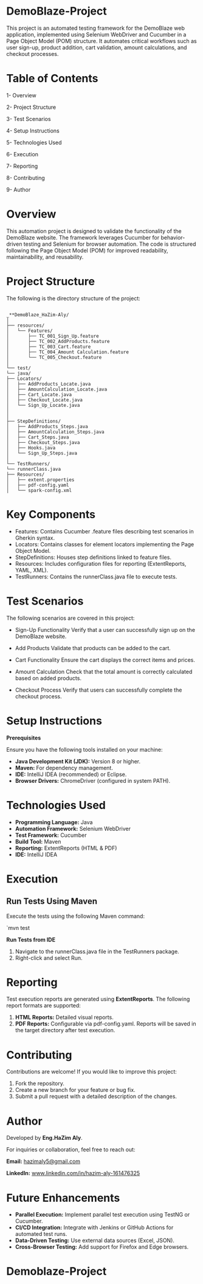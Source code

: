 ﻿# DemoBlaze-Project
This project is an automated testing framework for the DemoBlaze web application, implemented using Selenium WebDriver and Cucumber in a Page Object Model (POM) structure.
It automates critical workflows such as user sign-up, product addition, cart validation, amount calculations, and checkout processes.



# Table of Contents
1- Overview

2- Project Structure

3- Test Scenarios

4- Setup Instructions

5- Technologies Used

6- Execution

7- Reporting

8- Contributing

9- Author


# Overview
This automation project is designed to validate the functionality of the DemoBlaze website.
The framework leverages Cucumber for behavior-driven testing and Selenium for browser automation.
The code is structured following the Page Object Model (POM) for improved readability, maintainability, and reusability.


# Project Structure
The following is the directory structure of the project:

```

_**DemoBlaze_HaZim-Aly/
│
├── resources/
│   └── Features/
│       ├── TC_001_Sign_Up.feature
│       ├── TC_002_AddProducts.feature
│       ├── TC_003_Cart.feature
│       ├── TC_004_Amount Calculation.feature
│       └── TC_005_Checkout.feature
│
└── test/
└── java/
├── Locators/
│   ├── AddProducts_Locate.java
│   ├── AmountCalculation_Locate.java
│   ├── Cart_Locate.java
│   ├── Checkout_Locate.java
│   └── Sign_Up_Locate.java
│
│
├── StepDefinitions/
│   ├── AddProducts_Steps.java
│   ├── AmountCalculation_Steps.java
│   ├── Cart_Steps.java
│   ├── Checkout_Steps.java
│   ├── Hooks.java
│   └── Sign_Up_Steps.java
│
└── TestRunners/
└── runnerClass.java
├── Resources/
│   ├── extent.properties
│   ├── pdf-config.yaml
│   └── spark-config.xml

```

# Key Components
* Features: Contains Cucumber .feature files describing test scenarios in Gherkin syntax.
* Locators: Contains classes for element locators implementing the Page Object Model.
* StepDefinitions: Houses step definitions linked to feature files.
* Resources: Includes configuration files for reporting (ExtentReports, YAML, XML).
* TestRunners: Contains the runnerClass.java file to execute tests.


# Test Scenarios
The following scenarios are covered in this project:

* Sign-Up Functionality
  Verify that a user can successfully sign up on the DemoBlaze website.

* Add Products
  Validate that products can be added to the cart.

* Cart Functionality
  Ensure the cart displays the correct items and prices.

* Amount Calculation
  Check that the total amount is correctly calculated based on added products.

* Checkout Process
  Verify that users can successfully complete the checkout process.



# Setup Instructions
**Prerequisites**

Ensure you have the following tools installed on your machine:

* **Java Development Kit (JDK):** Version 8 or higher.
* **Maven:** For dependency management.
* **IDE:** IntelliJ IDEA (recommended) or Eclipse.
* **Browser Drivers:** ChromeDriver (configured in system PATH).




# Technologies Used
* **Programming Language:** Java
* **Automation Framework:** Selenium WebDriver
* **Test Framework:** Cucumber
* **Build Tool:** Maven
* **Reporting:** ExtentReports (HTML & PDF)
* **IDE:** IntelliJ IDEA



# Execution

## **Run Tests Using Maven**

Execute the tests using the following Maven command:

`mvn test

**Run Tests from IDE**

1. Navigate to the runnerClass.java file in the TestRunners package.
2. Right-click and select Run.



# Reporting
Test execution reports are generated using **ExtentReports**.
The following report formats are supported:

1. **HTML Reports:** Detailed visual reports.
2. **PDF Reports:** Configurable via pdf-config.yaml.
   Reports will be saved in the target directory after test execution.



# Contributing
Contributions are welcome! If you would like to improve this project:

1. Fork the repository.
2. Create a new branch for your feature or bug fix.
3. Submit a pull request with a detailed description of the changes.



# Author
Developed by **Eng.HaZim Aly**.

For inquiries or collaboration, feel free to reach out:

**Email:** hazimaly5@gmail.com

**LinkedIn:** www.linkedin.com/in/hazim-aly-161476325






# Future Enhancements
* **Parallel Execution:** Implement parallel test execution using TestNG or Cucumber.
* **CI/CD Integration:** Integrate with Jenkins or GitHub Actions for automated test runs.
* **Data-Driven Testing:** Use external data sources (Excel, JSON).
* **Cross-Browser Testing:** Add support for Firefox and Edge browsers.







# Demoblaze-Project
